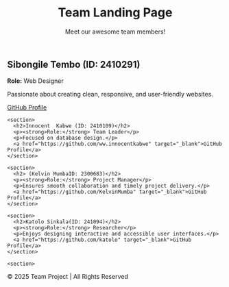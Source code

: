 <!DOCTYPE html>
<html lang="en">
<head>
  <meta charset="UTF-8">
  <meta name="viewport" content="width=device-width, initial-scale=1.0">
  <title>Team Portfolio Landing Page</title>
  
</head>
<body>
  <header>
    <h1>Team Landing Page</h1>
    <p>Meet our awesome team members!</p>
  </header>

  <main>
    <section>
      <h2>Sibongile Tembo (ID: 2410291)</h2>
      <p><strong>Role:</strong> Web Designer</p>
      <p>Passionate about creating clean, responsive, and user-friendly websites.</p>
      <a href="https://github.com/tembosibongile499" target="_blank">GitHub Profile</a>
    </section>

    
    <section>
      <h2>Innocent  Kabwe (ID: 2410109)</h2>
      <p><strong>Role:</strong> Team Leader</p>
      <p>Focused on database design.</p>
      <a href="https://github.com/ww.innocentkabwe" target="_blank">GitHub Profile</a>
    </section>

    <section>
      <h2> (Kelvin MumbaID: 2300683)</h2>
      <p><strong>Role:</strong> Project Manager</p>
      <p>Ensures smooth collaboration and timely project delivery.</p>
      <a href="https://github.com/KelvinMumba" target="_blank">GitHub Profile</a>
    </section>

    <section>
      <h2>Katolo Sinkala(ID: 241094)</h2>
      <p><strong>Role:</strong> Researcher</p>
      <p>Enjoys designing interactive and accessible user interfaces.</p>
      <a href="https://github.com/katolo" target="_blank">GitHub Profile</a>
    </section>

    <section>
      
  </main>

  <footer>
    <p>© 2025 Team Project | All Rights Reserved</p>
  </footer>
</body>
</html>

